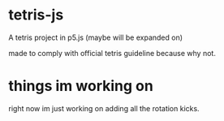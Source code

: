 # tetris-js
A tetris project in p5.js (maybe will be expanded on)

made to comply with official tetris guideline because why not.

# things im working on
right now im just working on adding all the rotation kicks. 
